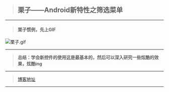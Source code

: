 > ## 栗子——Android新特性之筛选菜单

---


> #### 栗子惯例，先上GIF
![栗子.gif](http://upload-images.jianshu.io/upload_images/2071764-c655fe706a17f046.gif) 

---

> **总结：学会新控件的使用这是最基本的，然后可以深入研究一些炫酷的效果，炫酷ing**


---

> [博客地址](http://www.jianshu.com/p/56a9787e3f2f)

---